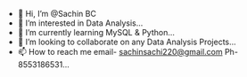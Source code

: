 - 👋 Hi, I’m @Sachin BC
- 👀 I’m interested in Data Analysis...
- 🌱 I’m currently learning MySQL & Python...
- 💞️ I’m looking to collaborate on any Data Analysis Projects...
- 📫 How to reach me email- sachinsachi220@gmail.com  Ph-8553186531...

<!---
sachinfz95/sachinfz95 is a ✨ special ✨ repository because its `README.md` (this file) appears on your GitHub profile.
You can click the Preview link to take a look at your changes.
--->
